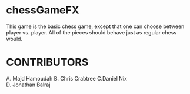 # chessGameFX

This game is the basic chess game, except that one can choose between player vs. player. All of the pieces should behave just as regular chess would.

# CONTRIBUTORS

A. Majd Hamoudah
B. Chris Crabtree 
C.Daniel Nix  
D. Jonathan Balraj
